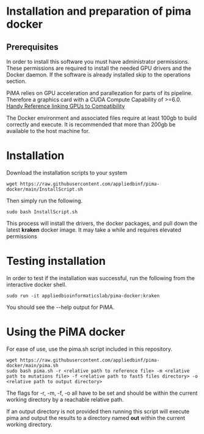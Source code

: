 # Installation and preparation of pima docker

## Prerequisites

In order to install this software you must have administrator permissions. These permissions are required to install the needed GPU drivers and the Docker daemon. If the software is already installed skip to the operations section.

PiMA relies on GPU acceleration and parallezation for parts of its pipeline. Therefore a graphics card with a CUDA Compute Capability of >=6.0. [Handy Reference linking GPUs to Compatibility](https://developer.nvidia.com/cuda-gpus#compute)

The Docker environment and associated files require at least 100gb to build correctly and execute. It is recommended that more than 200gb be available to the host machine for.

# Installation

Download the installation scripts to your system

```commandline
wget https://raw.githubusercontent.com/appliedbinf/pima-docker/main/InstallScript.sh
```

Then simply run the following.

```commandline
sudo bash InstallScript.sh
```

This process will install the drivers, the docker packages, and pull down the latest **kraken** docker image. It may take a while and requires elevated permissions

# Testing installation
In order to test if the installation was successful, run the following from the interactive docker shell.
```commandline
sudo run -it appliedbioinformaticslab/pima-docker:kraken
```

You should see the --help output for PiMA.

# Using the PiMA docker
For ease of use, use the pima.sh script included in this repository.

```commandline
wget https://raw.githubusercontent.com/appliedbinf/pima-docker/main/pima.sh
sudo bash pima.sh -r <relative path to reference file> -m <relative path to mutations file> -f <relative path to fast5 files directory> -o <relative path to output directory>
```
The flags for -r, -m, -f, -o all have to be set and should be within the current working directory by a reachable relative path. 

If an output directory is not provided then running this script will execute pima and output the results to a directory named **out** within the current working directory.
